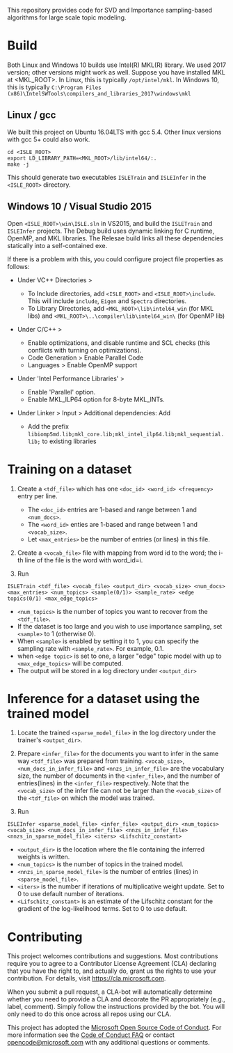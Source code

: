 This repository provides code for SVD and Importance sampling-based algorithms for large scale topic modeling.

# Build

Both Linux and Windows 10 builds use Intel(R) MKL(R) library. We used 2017 version; other versions might work as well.
Suppose you have installed MKL at <MKL_ROOT>. In Linux, this is typically `/opt/intel/mkl`.
In Windows 10, this is typically `C:\Program Files (x86)\IntelSWTools\compilers_and_libraries_2017\windows\mkl`

## Linux / gcc
We built this project on Ubuntu 16.04LTS with gcc 5.4. Other linux versions with gcc 5+ could also work.
```
cd <ISLE_ROOT>
export LD_LIBRARY_PATH=<MKL_ROOT>/lib/intel64/:.
make -j
```
This should generate two executables `ISLETrain` and `ISLEInfer` in the `<ISLE_ROOT>` directory.


## Windows 10 / Visual Studio 2015

Open `<ISLE_ROOT>\win\ISLE.sln` in VS2015, and build the `ISLETrain` and `ISLEInfer` projects.
The Debug build uses dynamic linking for C runtime, OpenMP, and MKL libraries.
The Relesae build links all these dependencies statically into a self-contained exe.

If there is a problem with this, you could configure project file properties as follows:
* Under VC++ Directories >
  * To Include directories, add `<ISLE_ROOT>` and `<ISLE_ROOT>\include`. This will include `include`,  `Eigen` and `Spectra` directories.
  * To Library Directories, add `<MKL_ROOT>\lib\intel64_win` (for MKL libs) and `<MKL_ROOT>\..\compiler\lib\intel64_win\` (for OpenMP lib)

* Under C/C++ >
  * Enable optimizations, and disable runtime and SCL checks (this conflicts with turning on optimizations).
  * Code Generation > Enable Parallel Code
  * Languages > Enable OpenMP support

* Under 'Intel Performance Libraries' >
  * Enable 'Parallel' option.
  * Enable MKL_ILP64 option for 8-byte MKL_INTs.

* Under Linker > Input > Additional dependencies: Add
  * Add the prefix `libiomp5md.lib;mkl_core.lib;mkl_intel_ilp64.lib;mkl_sequential.lib;` to existing libraries

# Training on a dataset

1. Create a `<tdf_file>` which has one `<doc_id> <word_id> <frequency>` entry per line.
   * The `<doc_id>` entries are 1-based and range between 1 and `<num_docs>`. 
   * The `<word_id>` enties are 1-based and range between 1 and `<vocab_size>`.
   * Let `<max_entries>` be the number of entries (or lines) in this file.

2. Create a `<vocab_file>` file with mapping from word id to the word; the i-th line of the file is the word with word_id=i.

3. Run 
 ```
 ISLETrain <tdf_file> <vocab_file> <output_dir> <vocab_size> <num_docs> <max_entries> <num_topics> <sample(0/1)> <sample_rate> <edge topics(0/1) <max_edge_topics>
 ```
   * `<num_topics>` is the number of topics you want to recover from the `<tdf_file>`.
   * If the dataset is too large and you wish to use importance sampling, set `<sample>` to 1 (otherwise 0).
   * When `<sample>` is enabled by setting it to 1, you can specify the sampling rate with `<sample_rate>`. For example, 0.1.
   * when `<edge topic>` is set to one, a larger "edge" topic model with up to `<max_edge_topics>` will be computed.
   * The output will be stored in a log directory under `<output_dir>`

# Inference for a dataset using the trained model

1. Locate the trained `<sparse_model_file>` in the log directory under the trainer's `<output_dir>`.

2. Prepare `<infer_file>` for the documents you want to infer in the same way `<tdf_file>` was prepared from training. `<vocab_size>`, `<num_docs_in_infer_file>` and  `<nnzs_in_infer_file>` are the vocabulary size, the number of documents in the `<infer_file>`, and
 the number of entries(lines) in the `<infer_file>` respectively. Note that the `<vocab_size>` of the infer file can not be larger than the `<vocab_size>` of the `<tdf_file>` on which the model was trained.

3. Run
```
ISLEInfer <sparse_model_file> <infer_file> <output_dir> <num_topics> <vocab_size> <num_docs_in_infer_file> <nnzs_in_infer_file> <nnzs_in_sparse_model_file> <iters> <Lifschitz_constant>
```
   * `<output_dir>` is the location where the file containing the inferred weights is written.
   * `<num_topics>` is the number of topics in the trained model.
   * `<nnzs_in_sparse_model_file>` is the number of entries (lines) in `<sparse_model_file>`.
   * `<iters>` is the number if iterations of multiplicative weight update. Set to 0 to use default number of iterations.
   * `<Lifschitz_constant>` is an estimate of the Lifschitz constant for the gradient of the log-likelihood terms. Set to 0 to use default.


# Contributing

This project welcomes contributions and suggestions.  Most contributions require you to agree to a
Contributor License Agreement (CLA) declaring that you have the right to, and actually do, grant us
the rights to use your contribution. For details, visit https://cla.microsoft.com.

When you submit a pull request, a CLA-bot will automatically determine whether you need to provide
a CLA and decorate the PR appropriately (e.g., label, comment). Simply follow the instructions
provided by the bot. You will only need to do this once across all repos using our CLA.

This project has adopted the [Microsoft Open Source Code of Conduct](https://opensource.microsoft.com/codeofconduct/).
For more information see the [Code of Conduct FAQ](https://opensource.microsoft.com/codeofconduct/faq/) or
contact [opencode@microsoft.com](mailto:opencode@microsoft.com) with any additional questions or comments.
